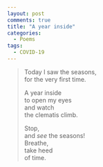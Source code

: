 ```yaml
---
layout: post
comments: true
title: "A year inside"
categories:
  - Poems
tags:
  - COVID-19
---
```

> Today I saw the seasons,  
> for the very first time. 
>
> A year inside  
> to open my eyes  
> and watch  
> the clematis climb. 
>
> Stop,  
> and *see* the seasons!  
> Breathe,  
> take heed  
> of time.

